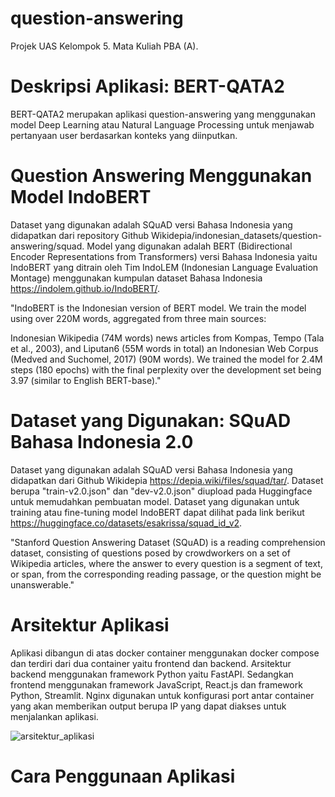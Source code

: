 # question-answering

Projek UAS Kelompok 5. Mata Kuliah PBA (A).

# Deskripsi Aplikasi: BERT-QATA2
BERT-QATA2 merupakan aplikasi question-answering yang menggunakan model Deep Learning atau Natural Language Processing untuk menjawab pertanyaan user berdasarkan konteks yang diinputkan. 


# Question Answering Menggunakan Model IndoBERT
Dataset yang digunakan adalah SQuAD versi Bahasa Indonesia yang didapatkan dari repository Github Wikidepia/indonesian_datasets/question-answering/squad.
Model yang digunakan adalah BERT (Bidirectional Encoder Representations from Transformers) versi Bahasa Indonesia yaitu IndoBERT yang ditrain oleh Tim IndoLEM (Indonesian Language Evaluation Montage) menggunakan kumpulan dataset Bahasa Indonesia https://indolem.github.io/IndoBERT/.

  "IndoBERT is the Indonesian version of BERT model. We train the model using over 220M words, aggregated from three main sources:

  Indonesian Wikipedia (74M words)
  news articles from Kompas, Tempo (Tala et al., 2003), and Liputan6 (55M words in total)
  an Indonesian Web Corpus (Medved and Suchomel, 2017) (90M words).
  We trained the model for 2.4M steps (180 epochs) with the final perplexity over the development set being 3.97 (similar to English BERT-base)."

# Dataset yang Digunakan: SQuAD Bahasa Indonesia 2.0
Dataset yang digunakan adalah SQuAD versi Bahasa Indonesia yang didapatkan dari Github Wikidepia https://depia.wiki/files/squad/tar/. Dataset berupa "train-v2.0.json" dan "dev-v2.0.json" diupload pada Huggingface untuk memudahkan pembuatan model. Dataset yang digunakan untuk training atau fine-tuning model IndoBERT dapat dilihat pada link berikut https://huggingface.co/datasets/esakrissa/squad_id_v2.
 
  "Stanford Question Answering Dataset (SQuAD) is a reading comprehension dataset, consisting of questions posed by crowdworkers on a set of Wikipedia      articles, where the answer to every question is a segment of text, or span, from the corresponding reading passage, or the question might be unanswerable."

# Arsitektur Aplikasi
Aplikasi dibangun di atas docker container menggunakan docker compose dan terdiri dari dua container yaitu frontend dan backend. Arsitektur backend menggunakan framework Python yaitu FastAPI. Sedangkan frontend menggunakan framework JavaScript, React.js dan framework Python, Streamlit. Nginx digunakan untuk konfigurasi port antar container yang akan memberikan output berupa IP yang dapat diakses untuk menjalankan aplikasi.

![arsitektur_aplikasi](https://user-images.githubusercontent.com/37507654/208256250-90adc987-ee5b-4abb-a783-3817aaef27a2.png)

# Cara Penggunaan Aplikasi

